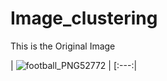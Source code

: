 # Image_clustering
<div>
  This is the Original Image

  
  | ![football_PNG52772](https://github.com/kishore-FDI/Image_clustering/assets/147427164/6e459c39-9fc1-447f-8583-7dcc267cf012) |
  [:---:|

</div>
